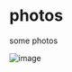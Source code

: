 # photos
some photos

![image](https://github.com/user-attachments/assets/b839d074-c91d-4bc1-a424-beba530d5921)
